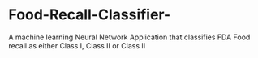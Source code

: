 # Food-Recall-Classifier-
A machine learning Neural Network Application that classifies FDA Food recall as either Class I, Class II or Class II
